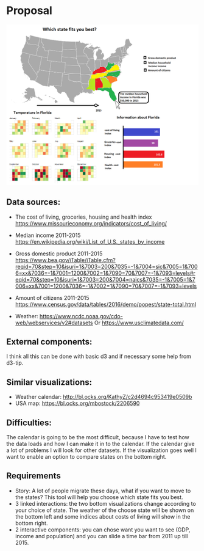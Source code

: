# Proposal
![](doc/proposal.png)

## Data sources:
* The cost of living, groceries, housing and health index
https://www.missourieconomy.org/indicators/cost_of_living/

* Median income 2011-2015
https://en.wikipedia.org/wiki/List_of_U.S._states_by_income

* Gross domestic product 2011-2015
https://www.bea.gov/iTable/iTable.cfm?reqid=70&step=10&isuri=1&7003=200&7035=-1&7004=sic&7005=1&7006=xx&7036=-1&7001=1200&7002=1&7090=70&7007=-1&7093=levels#reqid=70&step=10&isuri=1&7003=200&7004=naics&7035=-1&7005=1&7006=xx&7001=1200&7036=-1&7002=1&7090=70&7007=-1&7093=levels

* Amount of citizens 2011-2015
https://www.census.gov/data/tables/2016/demo/popest/state-total.html

* Weather: https://www.ncdc.noaa.gov/cdo-web/webservices/v2#datasets
Or https://www.usclimatedata.com/ 

## External components:
I think all this can be done with basic d3 and if necessary some help from d3-tip.

## Similar visualizations:
* Weather calendar: http://bl.ocks.org/KathyZ/c2d4694c953419e0509b
* USA map:  https://bl.ocks.org/mbostock/2206590 

## Difficulties:
The calendar is going to be the most difficult, because I have to test how the data loads and how I can make it in to the calendar. If the calendar give a lot of problems I will look for other datasets. If the visualization goes well I want to enable an option to compare states on the bottom right.

## Requirements
* Story: A lot of people migrate these days, what if you want to move to the states? This tool will help you choose which state fits you best.
* 3 linked interactions: the two bottom visualizations change according to your choice of state. The weather of the choose state will be shown on the bottom left and some indices about costs of living will show in the bottom right. 
* 2 interactive components: you can chose want you want to see (GDP, income and population) and you can slide a time bar from 2011 up till 2015.
